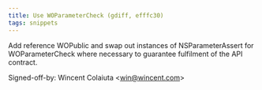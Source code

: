 ```yaml
---
title: Use WOParameterCheck (gdiff, efffc30)
tags: snippets
---
```


Add reference WOPublic and swap out instances of NSParameterAssert for WOParameterCheck where necessary to guarantee fulfilment of the API contract.

Signed-off-by: Wincent Colaiuta &lt;win@wincent.com&gt;
